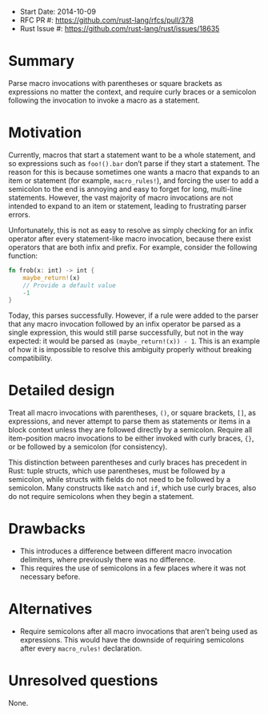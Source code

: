 - Start Date: 2014-10-09
- RFC PR #: https://github.com/rust-lang/rfcs/pull/378
- Rust Issue #: https://github.com/rust-lang/rust/issues/18635

Summary
=======

Parse macro invocations with parentheses or square brackets as expressions no
matter the context, and require curly braces or a semicolon following the
invocation to invoke a macro as a statement.

Motivation
==========

Currently, macros that start a statement want to be a whole statement, and so
expressions such as `foo!().bar` don’t parse if they start a statement. The
reason for this is because sometimes one wants a macro that expands to an item
or statement (for example, `macro_rules!`), and forcing the user to add a
semicolon to the end is annoying and easy to forget for long, multi-line
statements. However, the vast majority of macro invocations are not intended to
expand to an item or statement, leading to frustrating parser errors.

Unfortunately, this is not as easy to resolve as simply checking for an infix
operator after every statement-like macro invocation, because there exist
operators that are both infix and prefix. For example, consider the following
function:

```rust
fn frob(x: int) -> int {
    maybe_return!(x)
    // Provide a default value
    -1
}
```

Today, this parses successfully. However, if a rule were added to the parser
that any macro invocation followed by an infix operator be parsed as a single
expression, this would still parse successfully, but not in the way expected: it
would be parsed as `(maybe_return!(x)) - 1`. This is an example of how it is
impossible to resolve this ambiguity properly without breaking compatibility.

Detailed design
===============

Treat all macro invocations with parentheses, `()`, or square brackets, `[]`, as
expressions, and never attempt to parse them as statements or items in a block
context unless they are followed directly by a semicolon. Require all
item-position macro invocations to be either invoked with curly braces, `{}`, or
be followed by a semicolon (for consistency).

This distinction between parentheses and curly braces has precedent in Rust:
tuple structs, which use parentheses, must be followed by a semicolon, while
structs with fields do not need to be followed by a semicolon. Many constructs
like `match` and `if`, which use curly braces, also do not require semicolons
when they begin a statement.

Drawbacks
=========

- This introduces a difference between different macro invocation delimiters,
  where previously there was no difference.
- This requires the use of semicolons in a few places where it was not necessary
  before.

Alternatives
============

- Require semicolons after all macro invocations that aren’t being used as
  expressions. This would have the downside of requiring semicolons after every
  `macro_rules!` declaration.

Unresolved questions
====================

None.
